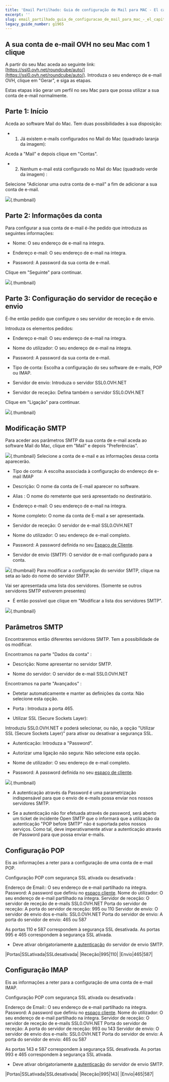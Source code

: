 ```yaml
---
title: 'Email Partilhado: Guia de configuração de Mail para MAC - El capitan'
excerpt: ''
slug: email_partilhado_guia_de_configuracao_de_mail_para_mac_-_el_capitan
legacy_guide_number: g1965
---
```


## A sua conta de e-mail OVH no seu Mac com 1 clique
A partir do seu Mac aceda ao seguinte link: [https://ssl0.ovh.net/roundcube/auto/](https://ssl0.ovh.net/roundcube/auto/).
Introduza o seu endereço de e-mail OVH, clique em "Gerar", e siga as etapas.

Estas etapas irão gerar um perfil no seu Mac para que possa utilizar a sua conta de e-mail normalmente.


## Parte 1: Início
Aceda ao software Mail do Mac. Tem duas possibilidades à sua disposição:


- 1. Já existem e-mails configurados no Mail do Mac (quadrado laranja da imagem):

Aceda a "Mail" e depois clique em "Contas".

- 2. Nenhum e-mail está configurado no Mail do Mac (quadrado verde da imagem) :

Selecione "Adicionar uma outra conta de e-mail" a fim de adicionar a sua conta de e-mail.


![](images/img_3095.jpg){.thumbnail}


## Parte 2: Informações da conta
Para configurar a sua conta de e-mail é-lhe pedido que introduza as seguintes informações:


- Nome: O seu endereço de e-mail na íntegra.

- Endereço e-mail: O seu endereço de e-mail na íntegra.

- Password: A password da sua conta de e-mail.



Clique em "Seguinte" para continuar.

![](images/img_3096.jpg){.thumbnail}


## Parte 3: Configuração do servidor de receção e envio
É-lhe então pedido que configure o seu servidor de receção e de envio.

Introduza os elementos pedidos:


- Endereço e-mail: O seu endereço de e-mail na íntegra.

- Nome do utilizador: O seu endereço de e-mail na íntegra.

- Password: A password da sua conta de e-mail.

- Tipo de conta: Escolha a configuração do seu software de e-mails, POP ou IMAP.

- Servidor de envio: Introduza o servidor SSL0.OVH.NET

- Servidor de receção: Defina também o servidor SSL0.OVH.NET



Clique em "Ligação" para continuar.

![](images/img_3097.jpg){.thumbnail}


## Modificação SMTP
Para aceder aos parâmetros SMTP da sua conta de e-mail aceda ao software Mail do Mac, clique em "Mail" e depois "Preferências".

![](images/img_3098.jpg){.thumbnail}
Selecione a conta de e-mail e as informações dessa conta aparecerão.


- Tipo de conta: A escolha associada à configuração do endereço de e-mail IMAP

- Descrição: O nome da conta de E-mail aparecer no software.

- Alias : O nome do remetente que será apresentado no destinatário.

- Endereço e-mail: O seu endereço de e-mail na íntegra.

- Nome completo: O nome da conta de E-mail a ser apresentada.

- Servidor de receção: O servidor de e-mail SSL0.OVH.NET

- Nome do utilizador: O seu endereço de e-mail completo.

- Password: A password definida no seu [Espaço de Cliente](https://www.ovh.com/manager/web/login.html).

- Servidor de envio (SMTP): O servidor de e-mail configurado para a conta.



![](images/img_3099.jpg){.thumbnail}
Para modificar a configuração do servidor SMTP, clique na seta ao lado do nome do servidor SMTP.

Vai ser apresentada uma lista dos servidores. (Somente se outros servidores SMTP estiverem presentes)


- É então possível que clique em "Modificar a lista dos servidores SMTP".



![](images/img_3100.jpg){.thumbnail}


## Parâmetros SMTP
Encontraremos então diferentes servidores SMTP.
Tem a possibilidade de os modificar.

Encontramos na parte "Dados da conta" :


- Descrição: Nome apresentar no servidor SMTP.

- Nome do servidor: O servidor de e-mail SSL0.OVH.NET


Encontramos na parte "Avançados" :


- Detetar automaticamente e manter as definições da conta: Não selecione esta opção.

- Porta : Introduza a porta 465.

- Utilizar SSL (Secure Sockets Layer):

Introduziu SSL0.OVH.NET e poderá selecionar, ou não, a opção "Utilizar SSL (Secure Sockets Layer)" para ativar ou desativar a segurança SSL.


- Autenticação: Introduza a "Password".

- Autorizar uma ligação não segura: Não selecione esta opção.

- Nome de utilizador: O seu endereço de e-mail completo.

- Password: A password definida no seu [espaço de cliente](https://www.ovh.com/manager/web/login.html).



![](images/img_3101.jpg){.thumbnail}

- A autenticação através da Password é uma parametrização indispensável para que o envio de e-mails possa enviar nos nossos servidores SMTP.

- Se a autenticação não for efetuada através de password, será aberto um ticket de incidente Open SMTP que o informará que a utilização da autenticação "POP before SMTP" não é suportada pelos nossos serviços. Como tal, deve imperativamente ativar a autenticação através de Password para que possa enviar e-mails.




## Configuração POP
Eis as informações a reter para a configuração de uma conta de e-mail POP.

Configuração POP com segurança SSL ativada ou desativada :

Endereço de Email:: O seu endereço de e-mail partilhado na íntegra.
Password: A password que definiu no [espaço cliente](https://www.ovh.com/auth/?action=gotomanager&from=https://www.ovh.pt/&ovhSubsidiary=pt).
Nome do utilizador: O seu endereço de e-mail partilhado na íntegra.
Servidor de receção: O servidor de receção de e-mails SSL0.OVH.NET
Porta do servidor de receção: A porta do servidor de receção: 995 ou 110
Servidor de envio: O servidor de envio dos e-mails: SSL0.OVH.NET
Porta do servidor de envio: A porta do servidor de envio: 465 ou 587

As portas 110 e 587 correspondem à segurança SSL desativada.
As portas 995 e 465 correspondem à segurança SSL ativada.


- Deve ativar obrigatoriamente [a autenticação](#information_sur_la_configuration_du_serveur_smtp_parametres_smtp) do servidor de envio SMTP.


|Portas|SSLativada|SSLdesativada|
|Receção|995|110|
|Envio|465|587|




## Configuração IMAP
Eis as informações a reter para a configuração de uma conta de e-mail IMAP.

Configuração POP com segurança SSL ativada ou desativada :

Endereço de Email:: O seu endereço de e-mail partilhado na íntegra.
Password: A password que definiu no [espaço cliente](https://www.ovh.com/auth/?action=gotomanager&from=https://www.ovh.pt/&ovhSubsidiary=pt).
Nome do utilizador: O seu endereço de e-mail partilhado na íntegra.
Servidor de receção: O servidor de receção de e-mails SSL0.OVH.NET
Porta do servidor de receção: A porta do servidor de receção: 993 ou 143
Servidor de envio: O servidor de envio dos e-mails: SSL0.OVH.NET
Porta do servidor de envio: A porta do servidor de envio: 465 ou 587

As portas 143 e 587 correspondem à segurança SSL desativada.
As portas 993 e 465 correspondem à segurança SSL ativada.


- Deve ativar obrigatoriamente [a autenticação](#information_sur_la_configuration_du_serveur_smtp_parametres_smtp) do servidor de envio SMTP.


|Portas|SSLativada|SSLdesativada|
|Receção|995|143|
|Envio|465|587|



